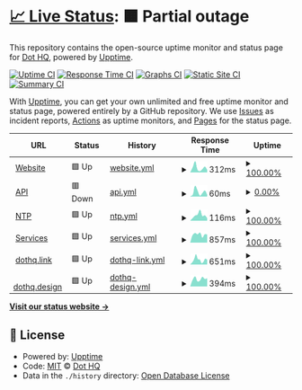 # [📈 Live Status](https://dothq.github.io/upptime): <!--live status--> **🟧 Partial outage**

This repository contains the open-source uptime monitor and status page for [Dot HQ](https://dothq.co), powered by [Upptime](https://github.com/upptime/upptime).

[![Uptime CI](https://github.com/koj-co/upptime/workflows/Uptime%20CI/badge.svg)](https://github.com/koj-co/upptime/actions?query=workflow%3A%22Uptime+CI%22)
[![Response Time CI](https://github.com/koj-co/upptime/workflows/Response%20Time%20CI/badge.svg)](https://github.com/koj-co/upptime/actions?query=workflow%3A%22Response+Time+CI%22)
[![Graphs CI](https://github.com/koj-co/upptime/workflows/Graphs%20CI/badge.svg)](https://github.com/koj-co/upptime/actions?query=workflow%3A%22Graphs+CI%22)
[![Static Site CI](https://github.com/koj-co/upptime/workflows/Static%20Site%20CI/badge.svg)](https://github.com/koj-co/upptime/actions?query=workflow%3A%22Static+Site+CI%22)
[![Summary CI](https://github.com/koj-co/upptime/workflows/Summary%20CI/badge.svg)](https://github.com/koj-co/upptime/actions?query=workflow%3A%22Summary+CI%22)

With [Upptime](https://upptime.js.org), you can get your own unlimited and free uptime monitor and status page, powered entirely by a GitHub repository. We use [Issues](https://github.com/dothq/upptime/issues) as incident reports, [Actions](https://github.com/dothq/upptime/actions) as uptime monitors, and [Pages](https://dothq.github.io/upptime) for the status page.

<!--start: status pages-->
<!-- This summary is generated by Upptime (https://github.com/upptime/upptime) -->
<!-- Do not edit this manually, your changes will be overwritten -->
<!-- prettier-ignore -->
| URL | Status | History | Response Time | Uptime |
| --- | ------ | ------- | ------------- | ------ |
| <img alt="" src="https://favicons.githubusercontent.com/dothq.co" height="13"> [Website](https://dothq.co) | 🟩 Up | [website.yml](https://github.com/dothq/upptime/commits/HEAD/history/website.yml) | <details><summary><img alt="Response time graph" src="./graphs/website/response-time-week.png" height="20"> 312ms</summary><br><a href="https://status.dothq.co/history/website"><img alt="Response time 235" src="https://img.shields.io/endpoint?url=https%3A%2F%2Fraw.githubusercontent.com%2Fdothq%2Fupptime%2FHEAD%2Fapi%2Fwebsite%2Fresponse-time.json"></a><br><a href="https://status.dothq.co/history/website"><img alt="24-hour response time 172" src="https://img.shields.io/endpoint?url=https%3A%2F%2Fraw.githubusercontent.com%2Fdothq%2Fupptime%2FHEAD%2Fapi%2Fwebsite%2Fresponse-time-day.json"></a><br><a href="https://status.dothq.co/history/website"><img alt="7-day response time 312" src="https://img.shields.io/endpoint?url=https%3A%2F%2Fraw.githubusercontent.com%2Fdothq%2Fupptime%2FHEAD%2Fapi%2Fwebsite%2Fresponse-time-week.json"></a><br><a href="https://status.dothq.co/history/website"><img alt="30-day response time 163" src="https://img.shields.io/endpoint?url=https%3A%2F%2Fraw.githubusercontent.com%2Fdothq%2Fupptime%2FHEAD%2Fapi%2Fwebsite%2Fresponse-time-month.json"></a><br><a href="https://status.dothq.co/history/website"><img alt="1-year response time 235" src="https://img.shields.io/endpoint?url=https%3A%2F%2Fraw.githubusercontent.com%2Fdothq%2Fupptime%2FHEAD%2Fapi%2Fwebsite%2Fresponse-time-year.json"></a></details> | <details><summary><a href="https://status.dothq.co/history/website">100.00%</a></summary><a href="https://status.dothq.co/history/website"><img alt="All-time uptime 83.54%" src="https://img.shields.io/endpoint?url=https%3A%2F%2Fraw.githubusercontent.com%2Fdothq%2Fupptime%2FHEAD%2Fapi%2Fwebsite%2Fuptime.json"></a><br><a href="https://status.dothq.co/history/website"><img alt="24-hour uptime 100.00%" src="https://img.shields.io/endpoint?url=https%3A%2F%2Fraw.githubusercontent.com%2Fdothq%2Fupptime%2FHEAD%2Fapi%2Fwebsite%2Fuptime-day.json"></a><br><a href="https://status.dothq.co/history/website"><img alt="7-day uptime 100.00%" src="https://img.shields.io/endpoint?url=https%3A%2F%2Fraw.githubusercontent.com%2Fdothq%2Fupptime%2FHEAD%2Fapi%2Fwebsite%2Fuptime-week.json"></a><br><a href="https://status.dothq.co/history/website"><img alt="30-day uptime 99.89%" src="https://img.shields.io/endpoint?url=https%3A%2F%2Fraw.githubusercontent.com%2Fdothq%2Fupptime%2FHEAD%2Fapi%2Fwebsite%2Fuptime-month.json"></a><br><a href="https://status.dothq.co/history/website"><img alt="1-year uptime 83.54%" src="https://img.shields.io/endpoint?url=https%3A%2F%2Fraw.githubusercontent.com%2Fdothq%2Fupptime%2FHEAD%2Fapi%2Fwebsite%2Fuptime-year.json"></a></details>
| <img alt="" src="https://favicons.githubusercontent.com/dothq.co" height="13"> [API](https://dothq.co/api) | 🟥 Down | [api.yml](https://github.com/dothq/upptime/commits/HEAD/history/api.yml) | <details><summary><img alt="Response time graph" src="./graphs/api/response-time-week.png" height="20"> 60ms</summary><br><a href="https://status.dothq.co/history/api"><img alt="Response time 178" src="https://img.shields.io/endpoint?url=https%3A%2F%2Fraw.githubusercontent.com%2Fdothq%2Fupptime%2FHEAD%2Fapi%2Fapi%2Fresponse-time.json"></a><br><a href="https://status.dothq.co/history/api"><img alt="24-hour response time 23" src="https://img.shields.io/endpoint?url=https%3A%2F%2Fraw.githubusercontent.com%2Fdothq%2Fupptime%2FHEAD%2Fapi%2Fapi%2Fresponse-time-day.json"></a><br><a href="https://status.dothq.co/history/api"><img alt="7-day response time 60" src="https://img.shields.io/endpoint?url=https%3A%2F%2Fraw.githubusercontent.com%2Fdothq%2Fupptime%2FHEAD%2Fapi%2Fapi%2Fresponse-time-week.json"></a><br><a href="https://status.dothq.co/history/api"><img alt="30-day response time 45" src="https://img.shields.io/endpoint?url=https%3A%2F%2Fraw.githubusercontent.com%2Fdothq%2Fupptime%2FHEAD%2Fapi%2Fapi%2Fresponse-time-month.json"></a><br><a href="https://status.dothq.co/history/api"><img alt="1-year response time 178" src="https://img.shields.io/endpoint?url=https%3A%2F%2Fraw.githubusercontent.com%2Fdothq%2Fupptime%2FHEAD%2Fapi%2Fapi%2Fresponse-time-year.json"></a></details> | <details><summary><a href="https://status.dothq.co/history/api">0.00%</a></summary><a href="https://status.dothq.co/history/api"><img alt="All-time uptime 42.95%" src="https://img.shields.io/endpoint?url=https%3A%2F%2Fraw.githubusercontent.com%2Fdothq%2Fupptime%2FHEAD%2Fapi%2Fapi%2Fuptime.json"></a><br><a href="https://status.dothq.co/history/api"><img alt="24-hour uptime 0.00%" src="https://img.shields.io/endpoint?url=https%3A%2F%2Fraw.githubusercontent.com%2Fdothq%2Fupptime%2FHEAD%2Fapi%2Fapi%2Fuptime-day.json"></a><br><a href="https://status.dothq.co/history/api"><img alt="7-day uptime 0.00%" src="https://img.shields.io/endpoint?url=https%3A%2F%2Fraw.githubusercontent.com%2Fdothq%2Fupptime%2FHEAD%2Fapi%2Fapi%2Fuptime-week.json"></a><br><a href="https://status.dothq.co/history/api"><img alt="30-day uptime 0.00%" src="https://img.shields.io/endpoint?url=https%3A%2F%2Fraw.githubusercontent.com%2Fdothq%2Fupptime%2FHEAD%2Fapi%2Fapi%2Fuptime-month.json"></a><br><a href="https://status.dothq.co/history/api"><img alt="1-year uptime 42.95%" src="https://img.shields.io/endpoint?url=https%3A%2F%2Fraw.githubusercontent.com%2Fdothq%2Fupptime%2FHEAD%2Fapi%2Fapi%2Fuptime-year.json"></a></details>
| <img alt="" src="https://favicons.githubusercontent.com/ntp.dothq.co" height="13"> [NTP](https://ntp.dothq.co) | 🟩 Up | [ntp.yml](https://github.com/dothq/upptime/commits/HEAD/history/ntp.yml) | <details><summary><img alt="Response time graph" src="./graphs/ntp/response-time-week.png" height="20"> 116ms</summary><br><a href="https://status.dothq.co/history/ntp"><img alt="Response time 163" src="https://img.shields.io/endpoint?url=https%3A%2F%2Fraw.githubusercontent.com%2Fdothq%2Fupptime%2FHEAD%2Fapi%2Fntp%2Fresponse-time.json"></a><br><a href="https://status.dothq.co/history/ntp"><img alt="24-hour response time 54" src="https://img.shields.io/endpoint?url=https%3A%2F%2Fraw.githubusercontent.com%2Fdothq%2Fupptime%2FHEAD%2Fapi%2Fntp%2Fresponse-time-day.json"></a><br><a href="https://status.dothq.co/history/ntp"><img alt="7-day response time 116" src="https://img.shields.io/endpoint?url=https%3A%2F%2Fraw.githubusercontent.com%2Fdothq%2Fupptime%2FHEAD%2Fapi%2Fntp%2Fresponse-time-week.json"></a><br><a href="https://status.dothq.co/history/ntp"><img alt="30-day response time 143" src="https://img.shields.io/endpoint?url=https%3A%2F%2Fraw.githubusercontent.com%2Fdothq%2Fupptime%2FHEAD%2Fapi%2Fntp%2Fresponse-time-month.json"></a><br><a href="https://status.dothq.co/history/ntp"><img alt="1-year response time 163" src="https://img.shields.io/endpoint?url=https%3A%2F%2Fraw.githubusercontent.com%2Fdothq%2Fupptime%2FHEAD%2Fapi%2Fntp%2Fresponse-time-year.json"></a></details> | <details><summary><a href="https://status.dothq.co/history/ntp">100.00%</a></summary><a href="https://status.dothq.co/history/ntp"><img alt="All-time uptime 75.36%" src="https://img.shields.io/endpoint?url=https%3A%2F%2Fraw.githubusercontent.com%2Fdothq%2Fupptime%2FHEAD%2Fapi%2Fntp%2Fuptime.json"></a><br><a href="https://status.dothq.co/history/ntp"><img alt="24-hour uptime 100.00%" src="https://img.shields.io/endpoint?url=https%3A%2F%2Fraw.githubusercontent.com%2Fdothq%2Fupptime%2FHEAD%2Fapi%2Fntp%2Fuptime-day.json"></a><br><a href="https://status.dothq.co/history/ntp"><img alt="7-day uptime 100.00%" src="https://img.shields.io/endpoint?url=https%3A%2F%2Fraw.githubusercontent.com%2Fdothq%2Fupptime%2FHEAD%2Fapi%2Fntp%2Fuptime-week.json"></a><br><a href="https://status.dothq.co/history/ntp"><img alt="30-day uptime 99.97%" src="https://img.shields.io/endpoint?url=https%3A%2F%2Fraw.githubusercontent.com%2Fdothq%2Fupptime%2FHEAD%2Fapi%2Fntp%2Fuptime-month.json"></a><br><a href="https://status.dothq.co/history/ntp"><img alt="1-year uptime 75.36%" src="https://img.shields.io/endpoint?url=https%3A%2F%2Fraw.githubusercontent.com%2Fdothq%2Fupptime%2FHEAD%2Fapi%2Fntp%2Fuptime-year.json"></a></details>
| <img alt="" src="https://favicons.githubusercontent.com/services.dothq.co" height="13"> [Services](https://services.dothq.co) | 🟩 Up | [services.yml](https://github.com/dothq/upptime/commits/HEAD/history/services.yml) | <details><summary><img alt="Response time graph" src="./graphs/services/response-time-week.png" height="20"> 857ms</summary><br><a href="https://status.dothq.co/history/services"><img alt="Response time 931" src="https://img.shields.io/endpoint?url=https%3A%2F%2Fraw.githubusercontent.com%2Fdothq%2Fupptime%2FHEAD%2Fapi%2Fservices%2Fresponse-time.json"></a><br><a href="https://status.dothq.co/history/services"><img alt="24-hour response time 862" src="https://img.shields.io/endpoint?url=https%3A%2F%2Fraw.githubusercontent.com%2Fdothq%2Fupptime%2FHEAD%2Fapi%2Fservices%2Fresponse-time-day.json"></a><br><a href="https://status.dothq.co/history/services"><img alt="7-day response time 857" src="https://img.shields.io/endpoint?url=https%3A%2F%2Fraw.githubusercontent.com%2Fdothq%2Fupptime%2FHEAD%2Fapi%2Fservices%2Fresponse-time-week.json"></a><br><a href="https://status.dothq.co/history/services"><img alt="30-day response time 965" src="https://img.shields.io/endpoint?url=https%3A%2F%2Fraw.githubusercontent.com%2Fdothq%2Fupptime%2FHEAD%2Fapi%2Fservices%2Fresponse-time-month.json"></a><br><a href="https://status.dothq.co/history/services"><img alt="1-year response time 931" src="https://img.shields.io/endpoint?url=https%3A%2F%2Fraw.githubusercontent.com%2Fdothq%2Fupptime%2FHEAD%2Fapi%2Fservices%2Fresponse-time-year.json"></a></details> | <details><summary><a href="https://status.dothq.co/history/services">100.00%</a></summary><a href="https://status.dothq.co/history/services"><img alt="All-time uptime 99.97%" src="https://img.shields.io/endpoint?url=https%3A%2F%2Fraw.githubusercontent.com%2Fdothq%2Fupptime%2FHEAD%2Fapi%2Fservices%2Fuptime.json"></a><br><a href="https://status.dothq.co/history/services"><img alt="24-hour uptime 100.00%" src="https://img.shields.io/endpoint?url=https%3A%2F%2Fraw.githubusercontent.com%2Fdothq%2Fupptime%2FHEAD%2Fapi%2Fservices%2Fuptime-day.json"></a><br><a href="https://status.dothq.co/history/services"><img alt="7-day uptime 100.00%" src="https://img.shields.io/endpoint?url=https%3A%2F%2Fraw.githubusercontent.com%2Fdothq%2Fupptime%2FHEAD%2Fapi%2Fservices%2Fuptime-week.json"></a><br><a href="https://status.dothq.co/history/services"><img alt="30-day uptime 99.88%" src="https://img.shields.io/endpoint?url=https%3A%2F%2Fraw.githubusercontent.com%2Fdothq%2Fupptime%2FHEAD%2Fapi%2Fservices%2Fuptime-month.json"></a><br><a href="https://status.dothq.co/history/services"><img alt="1-year uptime 99.97%" src="https://img.shields.io/endpoint?url=https%3A%2F%2Fraw.githubusercontent.com%2Fdothq%2Fupptime%2FHEAD%2Fapi%2Fservices%2Fuptime-year.json"></a></details>
| <img alt="" src="https://favicons.githubusercontent.com/dothq.link" height="13"> [dothq.link](https://dothq.link) | 🟩 Up | [dothq-link.yml](https://github.com/dothq/upptime/commits/HEAD/history/dothq-link.yml) | <details><summary><img alt="Response time graph" src="./graphs/dothq-link/response-time-week.png" height="20"> 651ms</summary><br><a href="https://status.dothq.co/history/dothq-link"><img alt="Response time 538" src="https://img.shields.io/endpoint?url=https%3A%2F%2Fraw.githubusercontent.com%2Fdothq%2Fupptime%2FHEAD%2Fapi%2Fdothq-link%2Fresponse-time.json"></a><br><a href="https://status.dothq.co/history/dothq-link"><img alt="24-hour response time 664" src="https://img.shields.io/endpoint?url=https%3A%2F%2Fraw.githubusercontent.com%2Fdothq%2Fupptime%2FHEAD%2Fapi%2Fdothq-link%2Fresponse-time-day.json"></a><br><a href="https://status.dothq.co/history/dothq-link"><img alt="7-day response time 651" src="https://img.shields.io/endpoint?url=https%3A%2F%2Fraw.githubusercontent.com%2Fdothq%2Fupptime%2FHEAD%2Fapi%2Fdothq-link%2Fresponse-time-week.json"></a><br><a href="https://status.dothq.co/history/dothq-link"><img alt="30-day response time 550" src="https://img.shields.io/endpoint?url=https%3A%2F%2Fraw.githubusercontent.com%2Fdothq%2Fupptime%2FHEAD%2Fapi%2Fdothq-link%2Fresponse-time-month.json"></a><br><a href="https://status.dothq.co/history/dothq-link"><img alt="1-year response time 538" src="https://img.shields.io/endpoint?url=https%3A%2F%2Fraw.githubusercontent.com%2Fdothq%2Fupptime%2FHEAD%2Fapi%2Fdothq-link%2Fresponse-time-year.json"></a></details> | <details><summary><a href="https://status.dothq.co/history/dothq-link">100.00%</a></summary><a href="https://status.dothq.co/history/dothq-link"><img alt="All-time uptime 99.88%" src="https://img.shields.io/endpoint?url=https%3A%2F%2Fraw.githubusercontent.com%2Fdothq%2Fupptime%2FHEAD%2Fapi%2Fdothq-link%2Fuptime.json"></a><br><a href="https://status.dothq.co/history/dothq-link"><img alt="24-hour uptime 100.00%" src="https://img.shields.io/endpoint?url=https%3A%2F%2Fraw.githubusercontent.com%2Fdothq%2Fupptime%2FHEAD%2Fapi%2Fdothq-link%2Fuptime-day.json"></a><br><a href="https://status.dothq.co/history/dothq-link"><img alt="7-day uptime 100.00%" src="https://img.shields.io/endpoint?url=https%3A%2F%2Fraw.githubusercontent.com%2Fdothq%2Fupptime%2FHEAD%2Fapi%2Fdothq-link%2Fuptime-week.json"></a><br><a href="https://status.dothq.co/history/dothq-link"><img alt="30-day uptime 99.85%" src="https://img.shields.io/endpoint?url=https%3A%2F%2Fraw.githubusercontent.com%2Fdothq%2Fupptime%2FHEAD%2Fapi%2Fdothq-link%2Fuptime-month.json"></a><br><a href="https://status.dothq.co/history/dothq-link"><img alt="1-year uptime 99.88%" src="https://img.shields.io/endpoint?url=https%3A%2F%2Fraw.githubusercontent.com%2Fdothq%2Fupptime%2FHEAD%2Fapi%2Fdothq-link%2Fuptime-year.json"></a></details>
| <img alt="" src="https://favicons.githubusercontent.com/dothq.design" height="13"> [dothq.design](https://dothq.design) | 🟩 Up | [dothq-design.yml](https://github.com/dothq/upptime/commits/HEAD/history/dothq-design.yml) | <details><summary><img alt="Response time graph" src="./graphs/dothq-design/response-time-week.png" height="20"> 394ms</summary><br><a href="https://status.dothq.co/history/dothq-design"><img alt="Response time 821" src="https://img.shields.io/endpoint?url=https%3A%2F%2Fraw.githubusercontent.com%2Fdothq%2Fupptime%2FHEAD%2Fapi%2Fdothq-design%2Fresponse-time.json"></a><br><a href="https://status.dothq.co/history/dothq-design"><img alt="24-hour response time 429" src="https://img.shields.io/endpoint?url=https%3A%2F%2Fraw.githubusercontent.com%2Fdothq%2Fupptime%2FHEAD%2Fapi%2Fdothq-design%2Fresponse-time-day.json"></a><br><a href="https://status.dothq.co/history/dothq-design"><img alt="7-day response time 394" src="https://img.shields.io/endpoint?url=https%3A%2F%2Fraw.githubusercontent.com%2Fdothq%2Fupptime%2FHEAD%2Fapi%2Fdothq-design%2Fresponse-time-week.json"></a><br><a href="https://status.dothq.co/history/dothq-design"><img alt="30-day response time 1368" src="https://img.shields.io/endpoint?url=https%3A%2F%2Fraw.githubusercontent.com%2Fdothq%2Fupptime%2FHEAD%2Fapi%2Fdothq-design%2Fresponse-time-month.json"></a><br><a href="https://status.dothq.co/history/dothq-design"><img alt="1-year response time 821" src="https://img.shields.io/endpoint?url=https%3A%2F%2Fraw.githubusercontent.com%2Fdothq%2Fupptime%2FHEAD%2Fapi%2Fdothq-design%2Fresponse-time-year.json"></a></details> | <details><summary><a href="https://status.dothq.co/history/dothq-design">100.00%</a></summary><a href="https://status.dothq.co/history/dothq-design"><img alt="All-time uptime 99.85%" src="https://img.shields.io/endpoint?url=https%3A%2F%2Fraw.githubusercontent.com%2Fdothq%2Fupptime%2FHEAD%2Fapi%2Fdothq-design%2Fuptime.json"></a><br><a href="https://status.dothq.co/history/dothq-design"><img alt="24-hour uptime 100.00%" src="https://img.shields.io/endpoint?url=https%3A%2F%2Fraw.githubusercontent.com%2Fdothq%2Fupptime%2FHEAD%2Fapi%2Fdothq-design%2Fuptime-day.json"></a><br><a href="https://status.dothq.co/history/dothq-design"><img alt="7-day uptime 100.00%" src="https://img.shields.io/endpoint?url=https%3A%2F%2Fraw.githubusercontent.com%2Fdothq%2Fupptime%2FHEAD%2Fapi%2Fdothq-design%2Fuptime-week.json"></a><br><a href="https://status.dothq.co/history/dothq-design"><img alt="30-day uptime 99.66%" src="https://img.shields.io/endpoint?url=https%3A%2F%2Fraw.githubusercontent.com%2Fdothq%2Fupptime%2FHEAD%2Fapi%2Fdothq-design%2Fuptime-month.json"></a><br><a href="https://status.dothq.co/history/dothq-design"><img alt="1-year uptime 99.85%" src="https://img.shields.io/endpoint?url=https%3A%2F%2Fraw.githubusercontent.com%2Fdothq%2Fupptime%2FHEAD%2Fapi%2Fdothq-design%2Fuptime-year.json"></a></details>

<!--end: status pages-->

[**Visit our status website →**](https://dothq.github.io/upptime)

## 📄 License

- Powered by: [Upptime](https://github.com/upptime/upptime)
- Code: [MIT](./LICENSE) © [Dot HQ](https://dothq.co)
- Data in the `./history` directory: [Open Database License](https://opendatacommons.org/licenses/odbl/1-0/)
